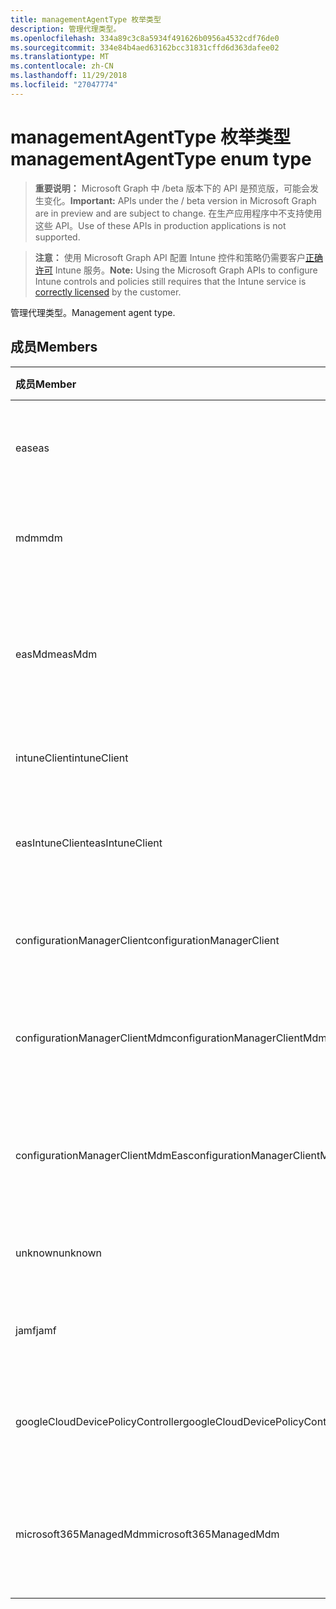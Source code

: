 ```yaml
---
title: managementAgentType 枚举类型
description: 管理代理类型。
ms.openlocfilehash: 334a89c3c8a5934f491626b0956a4532cdf76de0
ms.sourcegitcommit: 334e84b4aed63162bcc31831cffd6d363dafee02
ms.translationtype: MT
ms.contentlocale: zh-CN
ms.lasthandoff: 11/29/2018
ms.locfileid: "27047774"
---
```

# <a name="managementagenttype-enum-type"></a><span data-ttu-id="770f4-103">managementAgentType 枚举类型</span><span class="sxs-lookup"><span data-stu-id="770f4-103">managementAgentType enum type</span></span>

> <span data-ttu-id="770f4-104">**重要说明：** Microsoft Graph 中 /beta 版本下的 API 是预览版，可能会发生变化。</span><span class="sxs-lookup"><span data-stu-id="770f4-104">**Important:** APIs under the / beta version in Microsoft Graph are in preview and are subject to change.</span></span> <span data-ttu-id="770f4-105">在生产应用程序中不支持使用这些 API。</span><span class="sxs-lookup"><span data-stu-id="770f4-105">Use of these APIs in production applications is not supported.</span></span>

> <span data-ttu-id="770f4-106">**注意：** 使用 Microsoft Graph API 配置 Intune 控件和策略仍需要客户[正确许可](https://go.microsoft.com/fwlink/?linkid=839381) Intune 服务。</span><span class="sxs-lookup"><span data-stu-id="770f4-106">**Note:** Using the Microsoft Graph APIs to configure Intune controls and policies still requires that the Intune service is [correctly licensed](https://go.microsoft.com/fwlink/?linkid=839381) by the customer.</span></span>

<span data-ttu-id="770f4-107">管理代理类型。</span><span class="sxs-lookup"><span data-stu-id="770f4-107">Management agent type.</span></span>
## <a name="members"></a><span data-ttu-id="770f4-108">成员</span><span class="sxs-lookup"><span data-stu-id="770f4-108">Members</span></span>
|<span data-ttu-id="770f4-109">成员</span><span class="sxs-lookup"><span data-stu-id="770f4-109">Member</span></span>|<span data-ttu-id="770f4-110">值</span><span class="sxs-lookup"><span data-stu-id="770f4-110">Value</span></span>|<span data-ttu-id="770f4-111">说明</span><span class="sxs-lookup"><span data-stu-id="770f4-111">Description</span></span>|
|:---|:---|:---|
|<span data-ttu-id="770f4-112">eas</span><span class="sxs-lookup"><span data-stu-id="770f4-112">eas</span></span>|<span data-ttu-id="770f4-113">1</span><span class="sxs-lookup"><span data-stu-id="770f4-113">1</span></span>|<span data-ttu-id="770f4-114">设备管理 Exchange server。</span><span class="sxs-lookup"><span data-stu-id="770f4-114">The device is managed by Exchange server.</span></span>|
|<span data-ttu-id="770f4-115">mdm</span><span class="sxs-lookup"><span data-stu-id="770f4-115">mdm</span></span>|<span data-ttu-id="770f4-116">2</span><span class="sxs-lookup"><span data-stu-id="770f4-116">2</span></span>|<span data-ttu-id="770f4-117">设备管理由 Intune mdm。</span><span class="sxs-lookup"><span data-stu-id="770f4-117">The device is managed by Intune MDM.</span></span>|
|<span data-ttu-id="770f4-118">easMdm</span><span class="sxs-lookup"><span data-stu-id="770f4-118">easMdm</span></span>|<span data-ttu-id="770f4-119">3</span><span class="sxs-lookup"><span data-stu-id="770f4-119">3</span></span>|<span data-ttu-id="770f4-120">设备所管理的 Exchange server 和 Intune mdm。</span><span class="sxs-lookup"><span data-stu-id="770f4-120">The device is managed by both Exchange server and Intune MDM.</span></span>|
|<span data-ttu-id="770f4-121">intuneClient</span><span class="sxs-lookup"><span data-stu-id="770f4-121">intuneClient</span></span>|<span data-ttu-id="770f4-122">4</span><span class="sxs-lookup"><span data-stu-id="770f4-122">4</span></span>|<span data-ttu-id="770f4-123">Intune 客户端托管。</span><span class="sxs-lookup"><span data-stu-id="770f4-123">Intune client managed.</span></span>|
|<span data-ttu-id="770f4-124">easIntuneClient</span><span class="sxs-lookup"><span data-stu-id="770f4-124">easIntuneClient</span></span>|<span data-ttu-id="770f4-125">5</span><span class="sxs-lookup"><span data-stu-id="770f4-125">5</span></span>|<span data-ttu-id="770f4-126">设备是 EAS 和 Intune 客户端双托管。</span><span class="sxs-lookup"><span data-stu-id="770f4-126">The device is EAS and Intune client dual managed.</span></span>|
|<span data-ttu-id="770f4-127">configurationManagerClient</span><span class="sxs-lookup"><span data-stu-id="770f4-127">configurationManagerClient</span></span>|<span data-ttu-id="770f4-128">8</span><span class="sxs-lookup"><span data-stu-id="770f4-128">8</span></span>|<span data-ttu-id="770f4-129">设备管理由配置管理器中。</span><span class="sxs-lookup"><span data-stu-id="770f4-129">The device is managed by Configuration Manager.</span></span>|
|<span data-ttu-id="770f4-130">configurationManagerClientMdm</span><span class="sxs-lookup"><span data-stu-id="770f4-130">configurationManagerClientMdm</span></span>|<span data-ttu-id="770f4-131">10</span><span class="sxs-lookup"><span data-stu-id="770f4-131">10</span></span>|<span data-ttu-id="770f4-132">设备所管理的配置管理器和 mdm。</span><span class="sxs-lookup"><span data-stu-id="770f4-132">The device is managed by Configuration Manager and MDM.</span></span>|
|<span data-ttu-id="770f4-133">configurationManagerClientMdmEas</span><span class="sxs-lookup"><span data-stu-id="770f4-133">configurationManagerClientMdmEas</span></span>|<span data-ttu-id="770f4-134">11</span><span class="sxs-lookup"><span data-stu-id="770f4-134">11</span></span>|<span data-ttu-id="770f4-135">配置管理器、 MDM 和 Eas 由管理设备。</span><span class="sxs-lookup"><span data-stu-id="770f4-135">The device is managed by Configuration Manager, MDM and Eas.</span></span>|
|<span data-ttu-id="770f4-136">unknown</span><span class="sxs-lookup"><span data-stu-id="770f4-136">unknown</span></span>|<span data-ttu-id="770f4-137">16</span><span class="sxs-lookup"><span data-stu-id="770f4-137">16</span></span>|<span data-ttu-id="770f4-138">未知的管理代理类型。</span><span class="sxs-lookup"><span data-stu-id="770f4-138">Unknown management agent type.</span></span>|
|<span data-ttu-id="770f4-139">jamf</span><span class="sxs-lookup"><span data-stu-id="770f4-139">jamf</span></span>|<span data-ttu-id="770f4-140">32</span><span class="sxs-lookup"><span data-stu-id="770f4-140">32</span></span>|<span data-ttu-id="770f4-141">从 Jamf 获取设备属性。</span><span class="sxs-lookup"><span data-stu-id="770f4-141">The device attributes are fetched from Jamf.</span></span>|
|<span data-ttu-id="770f4-142">googleCloudDevicePolicyController</span><span class="sxs-lookup"><span data-stu-id="770f4-142">googleCloudDevicePolicyController</span></span>|<span data-ttu-id="770f4-143">64</span><span class="sxs-lookup"><span data-stu-id="770f4-143">64</span></span>|<span data-ttu-id="770f4-144">由 Google 的 CloudDPC 管理设备。</span><span class="sxs-lookup"><span data-stu-id="770f4-144">The device is managed by Google's CloudDPC.</span></span>|
|<span data-ttu-id="770f4-145">microsoft365ManagedMdm</span><span class="sxs-lookup"><span data-stu-id="770f4-145">microsoft365ManagedMdm</span></span>|<span data-ttu-id="770f4-146">258</span><span class="sxs-lookup"><span data-stu-id="770f4-146">258</span></span>|<span data-ttu-id="770f4-147">由 Microsoft 365 通过 Intune 管理此设备。</span><span class="sxs-lookup"><span data-stu-id="770f4-147">This device is managed by Microsoft 365 through Intune.</span></span>|





